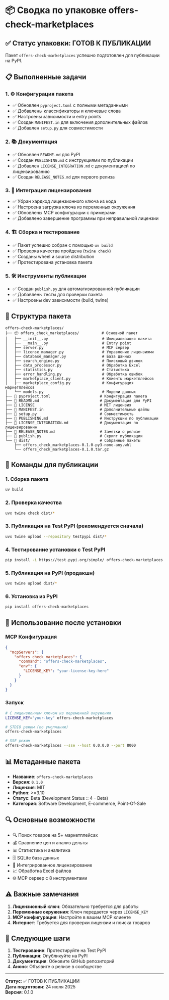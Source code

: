 # 📦 Сводка по упаковке offers-check-marketplaces

## ✅ Статус упаковки: ГОТОВ К ПУБЛИКАЦИИ

Пакет `offers-check-marketplaces` успешно подготовлен для публикации на PyPI.

## 📋 Выполненные задачи

### 1. ⚙️ Конфигурация пакета

- ✅ Обновлен `pyproject.toml` с полными метаданными
- ✅ Добавлены классификаторы и ключевые слова
- ✅ Настроены зависимости и entry points
- ✅ Создан `MANIFEST.in` для включения дополнительных файлов
- ✅ Добавлен `setup.py` для совместимости

### 2. 📚 Документация

- ✅ Обновлен `README.md` для PyPI
- ✅ Создан `PUBLISHING.md` с инструкциями по публикации
- ✅ Добавлен `LICENSE_INTEGRATION.md` с документацией по лицензированию
- ✅ Создан `RELEASE_NOTES.md` для первого релиза

### 3. 🔐 Интеграция лицензирования

- ✅ Убран хардкод лицензионного ключа из кода
- ✅ Настроена загрузка ключа из переменных окружения
- ✅ Обновлены MCP конфигурации с примерами
- ✅ Добавлено завершение программы при неправильной лицензии

### 4. 🏗️ Сборка и тестирование

- ✅ Пакет успешно собран с помощью `uv build`
- ✅ Проверка качества пройдена (`twine check`)
- ✅ Созданы wheel и source distribution
- ✅ Протестирована установка пакета

### 5. 🛠️ Инструменты публикации

- ✅ Создан `publish.py` для автоматизированной публикации
- ✅ Добавлены тесты для проверки пакета
- ✅ Настроены dev зависимости (build, twine)

## 📁 Структура пакета

```
offers-check-marketplaces/
├── 📦 offers_check_marketplaces/          # Основной пакет
│   ├── __init__.py                        # Инициализация пакета
│   ├── __main__.py                        # Entry point
│   ├── server.py                          # MCP сервер
│   ├── license_manager.py                 # Управление лицензиями
│   ├── database_manager.py                # База данных
│   ├── search_engine.py                   # Поисковый движок
│   ├── data_processor.py                  # Обработка Excel
│   ├── statistics.py                      # Статистика
│   ├── error_handling.py                  # Обработка ошибок
│   ├── marketplace_client.py              # Клиенты маркетплейсов
│   ├── marketplace_config.py              # Конфигурация маркетплейсов
│   └── models.py                          # Модели данных
├── 📄 pyproject.toml                      # Конфигурация пакета
├── 📄 README.md                           # Документация для PyPI
├── 📄 LICENSE                             # MIT лицензия
├── 📄 MANIFEST.in                         # Дополнительные файлы
├── 📄 setup.py                            # Совместимость
├── 📄 PUBLISHING.md                       # Инструкции по публикации
├── 📄 LICENSE_INTEGRATION.md              # Документация по лицензированию
├── 📄 RELEASE_NOTES.md                    # Заметки о релизе
├── 📄 publish.py                          # Скрипт публикации
└── 📁 dist/                               # Собранные пакеты
    ├── offers_check_marketplaces-0.1.0-py3-none-any.whl
    └── offers_check_marketplaces-0.1.0.tar.gz
```

## 🚀 Команды для публикации

### 1. Сборка пакета

```bash
uv build
```

### 2. Проверка качества

```bash
uvx twine check dist/*
```

### 3. Публикация на Test PyPI (рекомендуется сначала)

```bash
uvx twine upload --repository testpypi dist/*
```

### 4. Тестирование установки с Test PyPI

```bash
pip install -i https://test.pypi.org/simple/ offers-check-marketplaces
```

### 5. Публикация на PyPI (продакшн)

```bash
uvx twine upload dist/*
```

### 6. Установка из PyPI

```bash
pip install offers-check-marketplaces
```

## 🔧 Использование после установки

### MCP Конфигурация

```json
{
  "mcpServers": {
    "offers_check_marketplaces": {
      "command": "offers-check-marketplaces",
      "env": {
        "LICENSE_KEY": "your-license-key-here"
      }
    }
  }
}
```

### Запуск

```bash
# С лицензионным ключом из переменной окружения
LICENSE_KEY="your-key" offers-check-marketplaces

# STDIO режим (по умолчанию)
offers-check-marketplaces

# SSE режим
offers-check-marketplaces --sse --host 0.0.0.0 --port 8000
```

## 📊 Метаданные пакета

- **Название**: `offers-check-marketplaces`
- **Версия**: `0.1.0`
- **Лицензия**: MIT
- **Python**: >=3.10
- **Статус**: Beta (Development Status :: 4 - Beta)
- **Категория**: Software Development, E-commerce, Point-Of-Sale

## 🔍 Основные возможности

- 🔍 Поиск товаров на 5+ маркетплейсах
- 💰 Сравнение цен и анализ дельты
- 📊 Статистика и аналитика
- 🗄️ SQLite база данных
- 🔐 Интегрированное лицензирование
- 📈 Обработка Excel файлов
- 🌐 MCP сервер с 8 инструментами

## ⚠️ Важные замечания

1. **Лицензионный ключ**: Обязательно требуется для работы
2. **Переменные окружения**: Ключ передается через `LICENSE_KEY`
3. **MCP конфигурация**: Настройте в вашем MCP клиенте
4. **Интернет**: Требуется для проверки лицензии и поиска товаров

## 🎯 Следующие шаги

1. **Тестирование**: Протестируйте на Test PyPI
2. **Публикация**: Опубликуйте на PyPI
3. **Документация**: Обновите GitHub репозиторий
4. **Анонс**: Объявите о релизе в сообществе

---

**Статус**: ✅ ГОТОВ К ПУБЛИКАЦИИ  
**Дата подготовки**: 24 июля 2025  
**Версия**: 0.1.0
